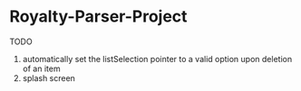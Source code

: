 # Royalty-Parser-Project

TODO
1) automatically set the listSelection pointer to a valid option upon deletion of an item
2) splash screen
